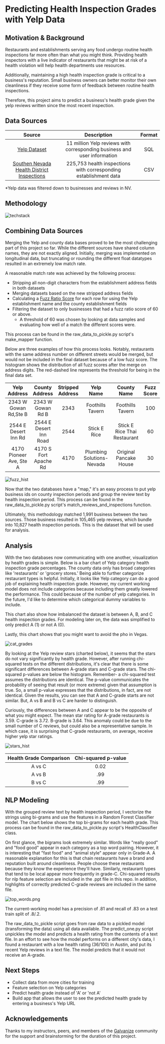 # Predicting Health Inspection Grades with Yelp Data

## Motivation & Background
Restaurants and establishments serving any food undergo routine health inspections far more often than what you might think. Providing health inspectors with a live indicator of restaurants that might be at risk of a health violation will help health departments use resources.

Additionally, maintaining a high health inspection grade is critical to a business's reputation. Small business owners can better monitor their own cleanliness if they receive some form of feedback between routine health inspections.

Therefore, this project aims to predict a business's health grade given the yelp reviews written since the most recent inspection.


## Data Sources

| Source        | Description           | Format  |
| :-------------: |:-------------:| :-----:|
| [Yelp Dataset](Yelp.com/dataset)     | 11 million Yelp reviews with corresponding business and user information | SQL|
| [Southen Nevada Health District Inspections](http://www.southernnevadahealthdistrict.org/restaurants/inspect-downloads.php)     | 225,753 health inspections with corresponding establishment data      |  CSV  |

*Yelp data was filtered down to businesses and reviews in NV.


## Methodology

![techstack](images/tech_stack.png)

## Combining Data Sources
Merging the Yelp and county data bases proved to be the most challenging part of this project so far. While the different sources have shared column names, they are not exactly aligned. Initially, merging was implemented on longitudinal data, but truncating or rounding the different float datatypes resulted in an extremely low match rate.

A reasonable match rate was achieved by the following process:
- Stripping all non-digit characters from the establishment address fields in both datasets
- Merging datasets based on the new stripped address fields
- Calculating a [Fuzz Ratio Score](http://chairnerd.seatgeek.com/fuzzywuzzy-fuzzy-string-matching-in-python/) for each row for using the Yelp establishment name and the county establishment fields
- Filtering the dataset to only businesses that had a fuzz ratio score of 60 or above.
  - A threshold of 60 was chosen by looking at data samples and evaluating how well of a match the different scores were.

This process can be found in the raw_data_to_pickle.py script's make_mapper function.

Below are three examples of how this process looks. Notably, restaurants with the same address number on different streets would be merged, but would not be included in the final dataset because of a low fuzz score. The histogram shows the distribution of all fuzz scores after the merge on address digits. The red-dashed line represents the threshold for being in the final data set.

| Yelp Address        | County Address   | Stripped Address  | Yelp Name | County Name | Fuzz Score |
| :-------------: |:-------------:| :-----:|:-------------:|:-------------:|:-------------:|
| 2343 W Gowan Rd,Ste B      | 2343 W Gowan Rd B | 2343 | Foothills Tavern | Foothills Tavern | 100|
| 2544 E Desert Inn Rd      | 2544 E Desert Inn Road | 2544 | Stick E Rice | Stick E Rice Thai Restaurant | 60|
| 4170 Pioneer Ave, Ste A      | 4170 S Fort Apache Rd | 4170 | Plumbing Solutions- Nevada | Original Pancake House | 30|

![fuzz_hist](images/fuzz_hist.png)


Now that the two databases have a "map," it's an easy process to put yelp business ids on county inspection periods and group the review text by health inspection period. This process can be found in the raw_data_to_pickle.py script's match_reviews_and_inspections function.

Ultimately, this methodology matched 1,991 business between the two sources. Those business resulted in 105,465 yelp reviews, which bundle into 10,827 health inspection periods. This is the dataset that will be used for analysis.


## Analysis

With the two databases now communicating with one another, visualization by health grades is simple. Below is a bar chart of Yelp category health inspection grade percentages. The county data only has broad categories like 'restaurants' or 'grocery stores.' Being able to further categorize restaurant types is helpful. Initially, it looks like Yelp category can do a good job of explaining health inspection grade. However, my current working model does not include categories because including them greatly lowered the performance. This could because of the number of yelp categories. In the future, I'd like to determine which categorical dummy variables to include.

 This chart also show how imbalanced the dataset is between A, B, and C health inspection grades. For modeling later on, the data was simplified to only predict A (1) or not A (0).

 Lastly, this chart shows that you might want to avoid the pho in Vegas.

![cat_grades](images/grades_by_cat.png)


By looking at the Yelp review stars (charted below), it seems that the stars do not vary significantly by health grade. However, after running chi-squared tests on the different distributions, it's clear that there is some significant differences between A-grade stars and C-grade stars. The chi-squared p-values are below the histogram. Remember- a chi-squared test assumes the distributions are identical. The p-value communicates the probability of seeing that result (or more extreme) given that assumption is true. So, a small p-value expresses that the distributions, in fact, are not identical. Given the results, you can see that A and C-grade starts are not similar. But, A vs B and B vs C are harder to distinguish.

Curiously, the differences between A and C appear to be the opposite of what you might expect. The mean star rating for A-grade restaurants is 3.59. C-grade is 3.72. B-grade is 3.64. This anomaly could be due to the small number of C reviews, but could also be a representative sample. In which case, it is surprising that C-grade restaurants, on average, receive higher yelp star ratings.

![stars_hist](images/stars_hist.png)

| Health Grade Comparison        | Chi-squared p-value|
| :-------------: |:-------------:|
|A vs C     | 0.02 |
| A vs B     | .99      |
| B vs C| .99  |


## NLP Modeling
With the grouped review text by health inspection period, I vectorize the strings using bi-grams and use the features in a Random Forest Classifier model. The chart below shows the top bi-grams for each health grade. This process can be found in the raw_data_to_pickle.py script's HealthClassifier class.

On first glance, the bigrams look extremely similar. Words like "really good" and "food good" appear in each category as a top word pairing. However, it is interesting that "fast food" and "animal style" appear only in Grade-A. A reasonable explanation for this is that chain restaurants have a brand and reputation built around cleanliness. People choose these restaurants because they know the experience they'll have. Similarly, restaurant types that tend to be local appear more frequently in grade-C. Chi-squared results for nlp feature selection are included in the .ppt file in this repo. In addition, highlights of correctly predicted C-grade reviews are included in the same file.

![top_words.png](images/top_words.png)

The current-working model has a precision of .81 and recall of .83 on a test train split of .8/.2.

The raw_data_to_pickle script goes from raw data to a pickled model (transforming the data) using all data available. The predict_one.py script unpickles the model and predicts a health rating from the contents of a text file. In an effort to see how the model performs on a different city's data, I found a restaurant with a low health rating (36/100) in Austin, and put its recent Yelp reviews in a text file. The model predicts that it would not receive an A-grade.

## Next Steps
- Collect data from more cities for training
- Feature selection on Yelp categories
- Predict health grade instead of 'A' or 'not A'
- Build app that allows the user to see the predicted health grade by entering a business's Yelp URL

## Acknowledgements
Thanks to my instructors, peers, and members of the [Galvanize](https://www.galvanize.com/austin) community for the support and brainstorming for the duration of this project.
